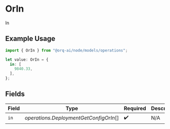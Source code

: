 # OrIn

In

## Example Usage

```typescript
import { OrIn } from "@orq-ai/node/models/operations";

let value: OrIn = {
  in: [
    9840.33,
  ],
};
```

## Fields

| Field                                  | Type                                   | Required                               | Description                            |
| -------------------------------------- | -------------------------------------- | -------------------------------------- | -------------------------------------- |
| `in`                                   | *operations.DeploymentGetConfigOrIn*[] | :heavy_check_mark:                     | N/A                                    |